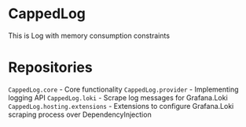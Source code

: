 # CappedLog

This is Log with memory consumption constraints

# Repositories

`CappedLog.core` - Core functionality
`CappedLog.provider` - Implementing logging API
`CappedLog.loki` - Scrape log messages for Grafana.Loki
`CappedLog.hosting.extensions` - Extensions to configure Grafana.Loki scraping process over DependencyInjection